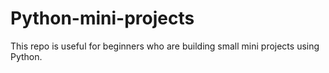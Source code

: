 # Python-mini-projects


This repo is useful for beginners who are building small mini projects using Python.
